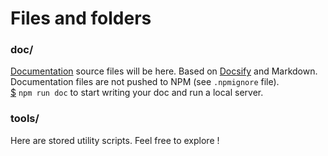 # Files and folders


### doc/

[Documentation](guide/documentation.md) source files will be here. Based on [Docsify](https://docsify.js.org) and Markdown.
<br>Documentation files are not pushed to NPM (see `.npmignore` file).
<br>[$](guide/npm-scripts.md) `npm run doc` to start writing your doc and run a local server.


### tools/

Here are stored utility scripts. Feel free to explore !
